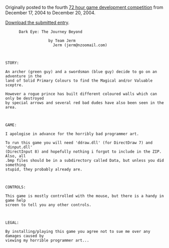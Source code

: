 Originally posted to the fourth [72 hour game development competition](https://github.com/featherless/72hourgdc)
from December 17, 2004 to December 20, 2004.

[Download the submitted entry](https://github.com/72hourgdc-2004-december/DarkEye/archive/submission.zip).

          Dark Eye: The Journey Beyond

                       by Team Jerm
                         Jerm (jerm@nzoomail.com)



    STORY:

    An archer (green guy) and a swordsman (blue guy) decide to go on an adventure in the
    land of Solid Primary Colours to find the Magical and/or Valuable sceptre.

    However a rogue prince has built different coloured walls which can only be destroyed
    by special arrows and several red bad dudes have also been seen in the area.



    GAME:

    I apologise in advance for the horribly bad programmer art.

    To run this game you will need 'ddraw.dll' (for DirectDraw 7) and 'dinput.dll'
    (DirectInput 8) and hopefully nothing i forgot to include in the ZIP. Also, all
    .bmp files should be in a subdirectory called Data, but unless you did something
    stupid, they probably already are.



    CONTROLS:

    This game is mostly controlled with the mouse, but there is a handy in game help
    screen to tell you any other controls.



    LEGAL:

    By installing/playing this game you agree not to sue me over any damages caused by
    viewing my horrible programmer art...